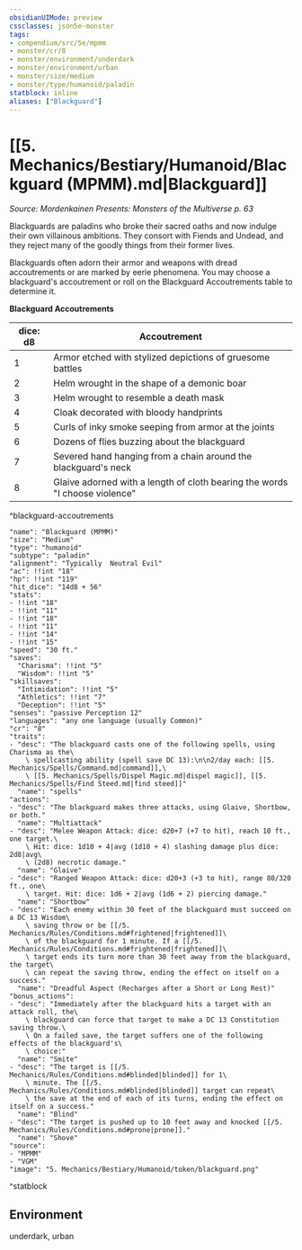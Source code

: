 ```yaml
---
obsidianUIMode: preview
cssclasses: json5e-monster
tags:
- compendium/src/5e/mpmm
- monster/cr/8
- monster/environment/underdark
- monster/environment/urban
- monster/size/medium
- monster/type/humanoid/paladin
statblock: inline
aliases: ["Blackguard"]
---
```

# [[5. Mechanics/Bestiary/Humanoid/Blackguard (MPMM).md|Blackguard]]
*Source: Mordenkainen Presents: Monsters of the Multiverse p. 63*  

Blackguards are paladins who broke their sacred oaths and now indulge their own villainous ambitions. They consort with Fiends and Undead, and they reject many of the goodly things from their former lives.

Blackguards often adorn their armor and weapons with dread accoutrements or are marked by eerie phenomena. You may choose a blackguard's accoutrement or roll on the Blackguard Accoutrements table to determine it.

**Blackguard Accoutrements**

| dice: d8 | Accoutrement |
|----------|--------------|
| 1 | Armor etched with stylized depictions of gruesome battles |
| 2 | Helm wrought in the shape of a demonic boar |
| 3 | Helm wrought to resemble a death mask |
| 4 | Cloak decorated with bloody handprints |
| 5 | Curls of inky smoke seeping from armor at the joints |
| 6 | Dozens of flies buzzing about the blackguard |
| 7 | Severed hand hanging from a chain around the blackguard's neck |
| 8 | Glaive adorned with a length of cloth bearing the words "I choose violence" |
^blackguard-accoutrements

```statblock
"name": "Blackguard (MPMM)"
"size": "Medium"
"type": "humanoid"
"subtype": "paladin"
"alignment": "Typically  Neutral Evil"
"ac": !!int "18"
"hp": !!int "119"
"hit_dice": "14d8 + 56"
"stats":
- !!int "18"
- !!int "11"
- !!int "18"
- !!int "11"
- !!int "14"
- !!int "15"
"speed": "30 ft."
"saves":
  "Charisma": !!int "5"
  "Wisdom": !!int "5"
"skillsaves":
  "Intimidation": !!int "5"
  "Athletics": !!int "7"
  "Deception": !!int "5"
"senses": "passive Perception 12"
"languages": "any one language (usually Common)"
"cr": "8"
"traits":
- "desc": "The blackguard casts one of the following spells, using Charisma as the\
    \ spellcasting ability (spell save DC 13):\n\n2/day each: [[5. Mechanics/Spells/Command.md|command]],\
    \ [[5. Mechanics/Spells/Dispel Magic.md|dispel magic]], [[5. Mechanics/Spells/Find Steed.md|find steed]]"
  "name": "spells"
"actions":
- "desc": "The blackguard makes three attacks, using Glaive, Shortbow, or both."
  "name": "Multiattack"
- "desc": "Melee Weapon Attack: dice: d20+7 (+7 to hit), reach 10 ft., one target.\
    \ Hit: dice: 1d10 + 4|avg (1d10 + 4) slashing damage plus dice: 2d8|avg\
    \ (2d8) necrotic damage."
  "name": "Glaive"
- "desc": "Ranged Weapon Attack: dice: d20+3 (+3 to hit), range 80/320 ft., one\
    \ target. Hit: dice: 1d6 + 2|avg (1d6 + 2) piercing damage."
  "name": "Shortbow"
- "desc": "Each enemy within 30 feet of the blackguard must succeed on a DC 13 Wisdom\
    \ saving throw or be [[/5. Mechanics/Rules/Conditions.md#frightened|frightened]]\
    \ of the blackguard for 1 minute. If a [[/5. Mechanics/Rules/Conditions.md#frightened|frightened]]\
    \ target ends its turn more than 30 feet away from the blackguard, the target\
    \ can repeat the saving throw, ending the effect on itself on a success."
  "name": "Dreadful Aspect (Recharges after a Short or Long Rest)"
"bonus_actions":
- "desc": "Immediately after the blackguard hits a target with an attack roll, the\
    \ blackguard can force that target to make a DC 13 Constitution saving throw.\
    \ On a failed save, the target suffers one of the following effects of the blackguard's\
    \ choice:"
  "name": "Smite"
- "desc": "The target is [[/5. Mechanics/Rules/Conditions.md#blinded|blinded]] for 1\
    \ minute. The [[/5. Mechanics/Rules/Conditions.md#blinded|blinded]] target can repeat\
    \ the save at the end of each of its turns, ending the effect on itself on a success."
  "name": "Blind"
- "desc": "The target is pushed up to 10 feet away and knocked [[/5. Mechanics/Rules/Conditions.md#prone|prone]]."
  "name": "Shove"
"source":
- "MPMM"
- "VGM"
"image": "5. Mechanics/Bestiary/Humanoid/token/blackguard.png"
```
^statblock

## Environment

underdark, urban